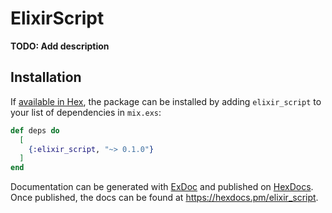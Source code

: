 # ElixirScript

**TODO: Add description**

## Installation

If [available in Hex](https://hex.pm/docs/publish), the package can be installed
by adding `elixir_script` to your list of dependencies in `mix.exs`:

```elixir
def deps do
  [
    {:elixir_script, "~> 0.1.0"}
  ]
end
```

Documentation can be generated with [ExDoc](https://github.com/elixir-lang/ex_doc)
and published on [HexDocs](https://hexdocs.pm). Once published, the docs can
be found at <https://hexdocs.pm/elixir_script>.

